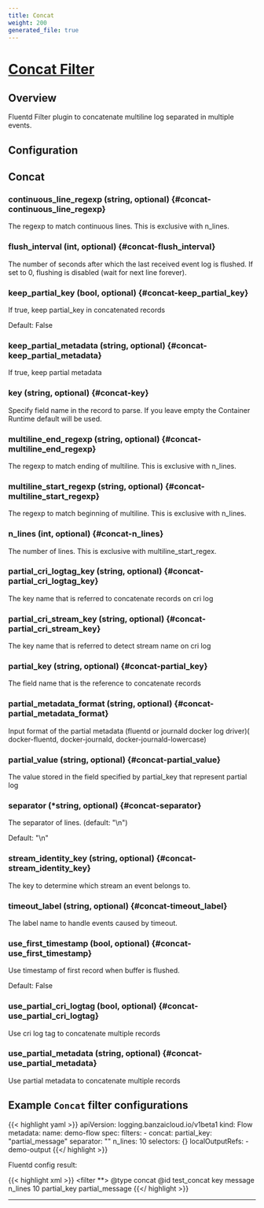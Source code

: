```yaml
---
title: Concat
weight: 200
generated_file: true
---
```


# [Concat Filter](https://github.com/fluent-plugins-nursery/fluent-plugin-concat)
## Overview
 Fluentd Filter plugin to concatenate multiline log separated in multiple events.

## Configuration
## Concat

### continuous_line_regexp (string, optional) {#concat-continuous_line_regexp}

The regexp to match continuous lines. This is exclusive with n_lines. 


### flush_interval (int, optional) {#concat-flush_interval}

The number of seconds after which the last received event log is flushed. If set to 0, flushing is disabled (wait for next line forever). 


### keep_partial_key (bool, optional) {#concat-keep_partial_key}

If true, keep partial_key in concatenated records

Default: False

### keep_partial_metadata (string, optional) {#concat-keep_partial_metadata}

If true, keep partial metadata 


### key (string, optional) {#concat-key}

Specify field name in the record to parse. If you leave empty the Container Runtime default will be used. 


### multiline_end_regexp (string, optional) {#concat-multiline_end_regexp}

The regexp to match ending of multiline. This is exclusive with n_lines. 


### multiline_start_regexp (string, optional) {#concat-multiline_start_regexp}

The regexp to match beginning of multiline. This is exclusive with n_lines. 


### n_lines (int, optional) {#concat-n_lines}

The number of lines. This is exclusive with multiline_start_regex. 


### partial_cri_logtag_key (string, optional) {#concat-partial_cri_logtag_key}

The key name that is referred to concatenate records on cri log 


### partial_cri_stream_key (string, optional) {#concat-partial_cri_stream_key}

The key name that is referred to detect stream name on cri log 


### partial_key (string, optional) {#concat-partial_key}

The field name that is the reference to concatenate records 


### partial_metadata_format (string, optional) {#concat-partial_metadata_format}

Input format of the partial metadata (fluentd or journald docker log driver)( docker-fluentd, docker-journald, docker-journald-lowercase) 


### partial_value (string, optional) {#concat-partial_value}

The value stored in the field specified by partial_key that represent partial log 


### separator (*string, optional) {#concat-separator}

The separator of lines. (default: "\n") 

Default: \"\\n\"

### stream_identity_key (string, optional) {#concat-stream_identity_key}

The key to determine which stream an event belongs to. 


### timeout_label (string, optional) {#concat-timeout_label}

The label name to handle events caused by timeout. 


### use_first_timestamp (bool, optional) {#concat-use_first_timestamp}

Use timestamp of first record when buffer is flushed.

Default: False

### use_partial_cri_logtag (bool, optional) {#concat-use_partial_cri_logtag}

Use cri log tag to concatenate multiple records 


### use_partial_metadata (string, optional) {#concat-use_partial_metadata}

Use partial metadata to concatenate multiple records 





## Example `Concat` filter configurations

{{< highlight yaml >}}
apiVersion: logging.banzaicloud.io/v1beta1
kind: Flow
metadata:
  name: demo-flow
spec:
  filters:
    - concat:
        partial_key: "partial_message"
        separator: ""
        n_lines: 10
  selectors: {}
  localOutputRefs:
    - demo-output
{{</ highlight >}}

Fluentd config result:

{{< highlight xml >}}
<filter **>
  @type concat
  @id test_concat
  key message
  n_lines 10
  partial_key partial_message
</filter>
{{</ highlight >}}


---
